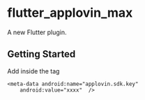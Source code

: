 # flutter_applovin_max

A new Flutter plugin.

## Getting Started

Add inside the <application> tag
```
<meta-data android:name="applovin.sdk.key"
    android:value="xxxx"  />
```
